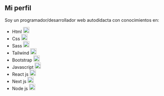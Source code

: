 ## Mi perfil

Soy un programador/desarrollador web autodidacta con conocimientos en:

- Html <img src="https://upload.wikimedia.org/wikipedia/commons/thumb/6/61/HTML5_logo_and_wordmark.svg/768px-HTML5_logo_and_wordmark.svg.png" width='20px' height="20px">
- Css <img src="https://blastcoding.com/wp-content/uploads/2018/10/CSS3.png" width='20px' height="20px">
- Sass <img src="https://styles.redditmedia.com/t5_2ruxc/styles/communityIcon_xyu9ur5r4iu41.png" width='20px' height="20px">
- Tailwind <img src="https://icons-for-free.com/iconfiles/png/128/vscode+icons+type+tailwind-1324451500323172563.png" width='20px' height="20px">
- Bootstrap <img src="https://aux.iconspalace.com/uploads/16462271581931937339.png" width='20px' height="20px">
- Javascript <img src="https://aux.iconspalace.com/uploads/16462271581931937339.png" width='20px' height="20px">
- React js <img src="https://aux.iconspalace.com/uploads/16462271581931937339.png" width='20px' height="20px">
- Next js <img src="https://aux.iconspalace.com/uploads/16462271581931937339.png" width='20px' height="20px">
- Node js <img src="https://aux.iconspalace.com/uploads/16462271581931937339.png" width='20px' height="20px">
